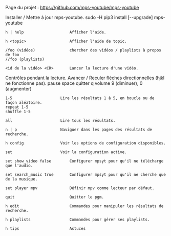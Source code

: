 Page du projet : https://github.com/mps-youtube/mps-youtube

Installer / Mettre à jour mps-youtube.
    sudo -H pip3 install [--upgrade] mps-youtube

    h | help                    Afficher l'aide.

    h <topic>                   Afficher l'aide de topic.

    /foo (vidéos)               chercher des vidéos / playlists à propos de foo
    //foo (playlists)

    <id de la vidéo> <CR>       Lancer la lecture d'une vidéo.

Contrôles pendant la lecture.
    Avancer / Reculer	    flèches directionnelles (hjkl ne fonctionne pas).
    pause			        space
    quitter			        q
    volume			        9 (diminuer), 0 (augmenter)

    1-5                     Lire les résultats 1 à 5, en boucle ou de façon aléatoire.
    repeat 1-5
    shuffle 1-5

    all                     Lire tous les résultats.

    n | p                   Naviguer dans les pages des résultats de recherche.

    h config                Voir les options de configuration disponibles.

    set                     Voir la configuration active.

    set show_video false        Configurer mpsyt pour qu'il ne télécharge que l'audio.

    set search_music true       Configurer mpsyt pour qu'il ne cherche que de la musique.

    set player mpv              Définir mpv comme lecteur par défaut.

    quit                        Quitter le pgm.

    h edit                      Commandes pour manipuler les résultats de recherche.

    h playlists                 Commandes pour gérer ses playlists.

    h tips                      Astuces
